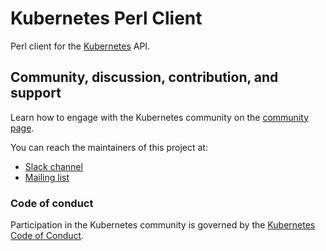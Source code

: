 # Kubernetes Perl Client

Perl client for the [Kubernetes](http://kubernetes.io/) API.

## Community, discussion, contribution, and support

Learn how to engage with the Kubernetes community on the [community page](http://kubernetes.io/community/).

You can reach the maintainers of this project at:

- [Slack channel](https://kubernetes.slack.com/messages/kubernetes-client)
- [Mailing list](https://groups.google.com/forum/#!forum/kubernetes-sig-api-machinery)

### Code of conduct

Participation in the Kubernetes community is governed by the [Kubernetes Code of Conduct](code-of-conduct.md).
